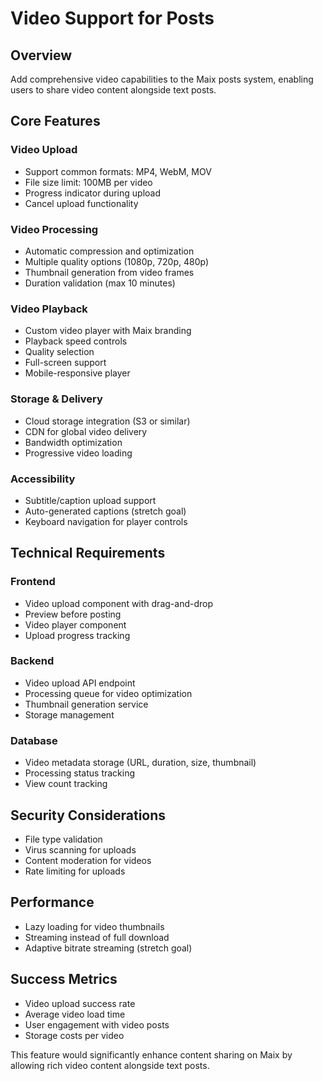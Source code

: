 # Video Support for Posts

## Overview
Add comprehensive video capabilities to the Maix posts system, enabling users to share video content alongside text posts.

## Core Features

### Video Upload
- Support common formats: MP4, WebM, MOV
- File size limit: 100MB per video
- Progress indicator during upload
- Cancel upload functionality

### Video Processing
- Automatic compression and optimization
- Multiple quality options (1080p, 720p, 480p)
- Thumbnail generation from video frames
- Duration validation (max 10 minutes)

### Video Playback
- Custom video player with Maix branding
- Playback speed controls
- Quality selection
- Full-screen support
- Mobile-responsive player

### Storage & Delivery
- Cloud storage integration (S3 or similar)
- CDN for global video delivery
- Bandwidth optimization
- Progressive video loading

### Accessibility
- Subtitle/caption upload support
- Auto-generated captions (stretch goal)
- Keyboard navigation for player controls

## Technical Requirements

### Frontend
- Video upload component with drag-and-drop
- Preview before posting
- Video player component
- Upload progress tracking

### Backend
- Video upload API endpoint
- Processing queue for video optimization
- Thumbnail generation service
- Storage management

### Database
- Video metadata storage (URL, duration, size, thumbnail)
- Processing status tracking
- View count tracking

## Security Considerations
- File type validation
- Virus scanning for uploads
- Content moderation for videos
- Rate limiting for uploads

## Performance
- Lazy loading for video thumbnails
- Streaming instead of full download
- Adaptive bitrate streaming (stretch goal)

## Success Metrics
- Video upload success rate
- Average video load time
- User engagement with video posts
- Storage costs per video

This feature would significantly enhance content sharing on Maix by allowing rich video content alongside text posts.